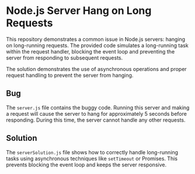 # Node.js Server Hang on Long Requests

This repository demonstrates a common issue in Node.js servers: hanging on long-running requests.  The provided code simulates a long-running task within the request handler, blocking the event loop and preventing the server from responding to subsequent requests.

The solution demonstrates the use of asynchronous operations and proper request handling to prevent the server from hanging.

## Bug

The `server.js` file contains the buggy code. Running this server and making a request will cause the server to hang for approximately 5 seconds before responding.  During this time, the server cannot handle any other requests. 

## Solution

The `serverSolution.js` file shows how to correctly handle long-running tasks using asynchronous techniques like `setTimeout` or Promises.  This prevents blocking the event loop and keeps the server responsive.